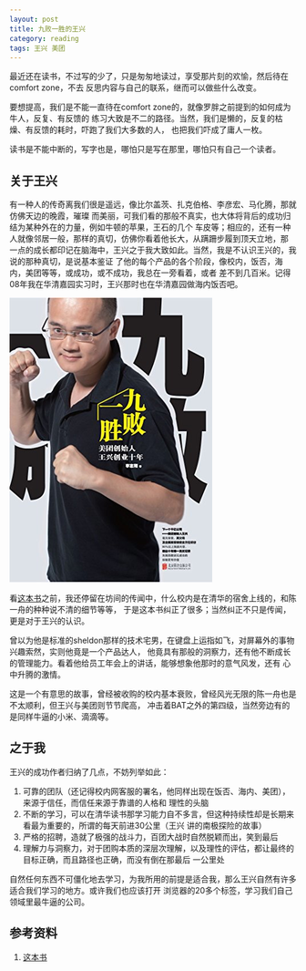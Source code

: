 ```yaml
---
layout: post
title: 九败一胜的王兴
category: reading
tags: 王兴 美团
---
```


最近还在读书，不过写的少了，只是匆匆地读过，享受那片刻的欢愉，然后待在comfort zone，不去
反思内容与自己的联系，继而可以做些什么改变。

要想提高，我们是不能一直待在comfort zone的，就像罗胖之前提到的如何成为牛人，反复、有反馈的
练习大致是不二的路径。当然，我们是懒的，反复的枯燥、有反馈的耗时，吓跑了我们大多数的人，
也把我们吓成了庸人一枚。

读书是不能中断的，写字也是，哪怕只是写在那里，哪怕只有自己一个读者。

## 关于王兴

有一种人的传奇离我们很是遥远，像比尔盖茨、扎克伯格、李彦宏、马化腾，那就仿佛天边的晚霞，璀璨
而美丽，可我们看的那般不真实，也大体将背后的成功归结为某种外在的力量，例如牛顿的苹果，王石的几个
车皮等；相应的，还有一种人就像邻居一般，那样的真切，仿佛你看着他长大，从蹒跚步履到顶天立地，那
一点的成长都印记在脑海中，王兴之于我大致如此。当然，我是不认识王兴的，我说的那种真切，是说基本鉴证
了他的每个产品的各个阶段，像校内，饭否，海内，美团等等，或成功，或不成功，我总在一旁看着，或者
差不到几百米。记得08年我在华清嘉园实习时，王兴那时也在华清嘉园做海内饭否吧。

![wangxing](/assets/images/wangxing.jpg)

看[这本书][这本书]之前，我还停留在坊间的传闻中，什么校内是在清华的宿舍上线的，和陈一舟的种种说不清的细节等等，
于是这本书纠正了很多；当然纠正不只是传闻，更是对于王兴的认识。

曾以为他是标准的sheldon那样的技术宅男，在键盘上运指如飞，对屏幕外的事物兴趣索然，实则他竟是一个产品达人，
他竟具有那般的洞察力，还有他不断成长的管理能力。看着他给员工年会上的讲话，能够想象他那时的意气风发，还有
心中升腾的激情。

这是一个有意思的故事，曾经被收购的校内基本衰败，曾经风光无限的陈一舟也是不太顺利，但王兴与美团则节节爬高，
冲击着BAT之外的第四级，当然旁边有的是同样牛逼的小米、滴滴等。

## 之于我

王兴的成功作者归纳了几点，不妨列举如此：

1. 可靠的团队（还记得校内网客服的署名，他同样出现在饭否、海内、美团），来源于信任，而信任来源于靠谱的人格和
   理性的头脑
2. 不断的学习，可以在清华读书那学习能力自不多言，但这种持续性却是长期来看最为重要的，所谓的每天前进30公里（王兴
   讲的南极探险的故事）
3. 严格的招聘，造就了极强的战斗力，百团大战时自然脱颖而出，笑到最后
4. 理解力与洞察力，对于团购本质的深层次理解，以及理性的评估，都让最终的目标正确，而且路径也正确，而没有倒在那最后
   一公里处

自然任何东西不可僵化地去学习，为我所用的前提是适合我，那么王兴自然有许多适合我们学习的地方。或许我们也应该打开
浏览器的20多个标签，学习我们自己领域里最牛逼的公司。




## 参考资料
1. [这本书][这本书]


[这本书]: https://book.douban.com/subject/25975454/

